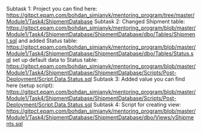 Subtask 1: 
	Project you can find here: https://gitpct.epam.com/bohdan_simianyk/mentoring_program/tree/master/Module1/Task4/ShipmentDatabase
Subtask 2: 
	Changed Shipment table: https://gitpct.epam.com/bohdan_simianyk/mentoring_program/blob/master/Module1/Task4/ShipmentDatabase/ShipmentDatabase/dbo/Tables/Shipment.sql 
	and added Status table: https://gitpct.epam.com/bohdan_simianyk/mentoring_program/blob/master/Module1/Task4/ShipmentDatabase/ShipmentDatabase/dbo/Tables/Status.sql
	set up default data to Status table: https://gitpct.epam.com/bohdan_simianyk/mentoring_program/blob/master/Module1/Task4/ShipmentDatabase/ShipmentDatabase/Scripts/Post-Deployment/Script.Data.Status.sql
Subtask 3: 
	Added value you can find here (setup script): https://gitpct.epam.com/bohdan_simianyk/mentoring_program/blob/master/Module1/Task4/ShipmentDatabase/ShipmentDatabase/Scripts/Post-Deployment/Script.Data.Status.sql
Subtask 4: 
	Script for creating view: https://gitpct.epam.com/bohdan_simianyk/mentoring_program/blob/master/Module1/Task4/ShipmentDatabase/ShipmentDatabase/dbo/Views/vShipments.sql
	